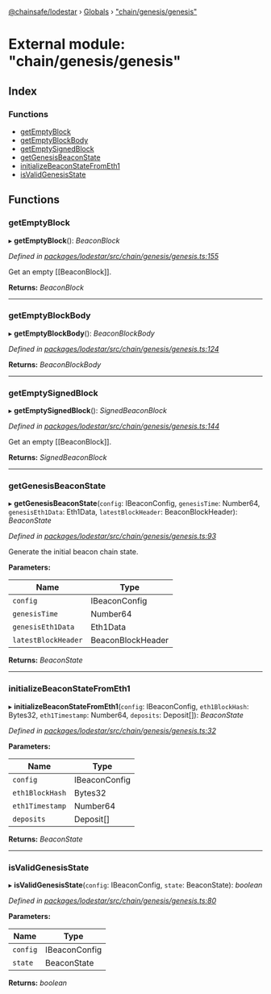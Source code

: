[@chainsafe/lodestar](../README.md) › [Globals](../globals.md) › ["chain/genesis/genesis"](_chain_genesis_genesis_.md)

# External module: "chain/genesis/genesis"

## Index

### Functions

* [getEmptyBlock](_chain_genesis_genesis_.md#getemptyblock)
* [getEmptyBlockBody](_chain_genesis_genesis_.md#getemptyblockbody)
* [getEmptySignedBlock](_chain_genesis_genesis_.md#getemptysignedblock)
* [getGenesisBeaconState](_chain_genesis_genesis_.md#getgenesisbeaconstate)
* [initializeBeaconStateFromEth1](_chain_genesis_genesis_.md#initializebeaconstatefrometh1)
* [isValidGenesisState](_chain_genesis_genesis_.md#isvalidgenesisstate)

## Functions

###  getEmptyBlock

▸ **getEmptyBlock**(): *BeaconBlock*

*Defined in [packages/lodestar/src/chain/genesis/genesis.ts:155](https://github.com/ChainSafe/lodestar/blob/176e51ae9/packages/lodestar/src/chain/genesis/genesis.ts#L155)*

Get an empty [[BeaconBlock]].

**Returns:** *BeaconBlock*

___

###  getEmptyBlockBody

▸ **getEmptyBlockBody**(): *BeaconBlockBody*

*Defined in [packages/lodestar/src/chain/genesis/genesis.ts:124](https://github.com/ChainSafe/lodestar/blob/176e51ae9/packages/lodestar/src/chain/genesis/genesis.ts#L124)*

**Returns:** *BeaconBlockBody*

___

###  getEmptySignedBlock

▸ **getEmptySignedBlock**(): *SignedBeaconBlock*

*Defined in [packages/lodestar/src/chain/genesis/genesis.ts:144](https://github.com/ChainSafe/lodestar/blob/176e51ae9/packages/lodestar/src/chain/genesis/genesis.ts#L144)*

Get an empty [[BeaconBlock]].

**Returns:** *SignedBeaconBlock*

___

###  getGenesisBeaconState

▸ **getGenesisBeaconState**(`config`: IBeaconConfig, `genesisTime`: Number64, `genesisEth1Data`: Eth1Data, `latestBlockHeader`: BeaconBlockHeader): *BeaconState*

*Defined in [packages/lodestar/src/chain/genesis/genesis.ts:93](https://github.com/ChainSafe/lodestar/blob/176e51ae9/packages/lodestar/src/chain/genesis/genesis.ts#L93)*

Generate the initial beacon chain state.

**Parameters:**

Name | Type |
------ | ------ |
`config` | IBeaconConfig |
`genesisTime` | Number64 |
`genesisEth1Data` | Eth1Data |
`latestBlockHeader` | BeaconBlockHeader |

**Returns:** *BeaconState*

___

###  initializeBeaconStateFromEth1

▸ **initializeBeaconStateFromEth1**(`config`: IBeaconConfig, `eth1BlockHash`: Bytes32, `eth1Timestamp`: Number64, `deposits`: Deposit[]): *BeaconState*

*Defined in [packages/lodestar/src/chain/genesis/genesis.ts:32](https://github.com/ChainSafe/lodestar/blob/176e51ae9/packages/lodestar/src/chain/genesis/genesis.ts#L32)*

**Parameters:**

Name | Type |
------ | ------ |
`config` | IBeaconConfig |
`eth1BlockHash` | Bytes32 |
`eth1Timestamp` | Number64 |
`deposits` | Deposit[] |

**Returns:** *BeaconState*

___

###  isValidGenesisState

▸ **isValidGenesisState**(`config`: IBeaconConfig, `state`: BeaconState): *boolean*

*Defined in [packages/lodestar/src/chain/genesis/genesis.ts:80](https://github.com/ChainSafe/lodestar/blob/176e51ae9/packages/lodestar/src/chain/genesis/genesis.ts#L80)*

**Parameters:**

Name | Type |
------ | ------ |
`config` | IBeaconConfig |
`state` | BeaconState |

**Returns:** *boolean*
